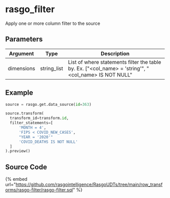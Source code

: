 

# rasgo_filter

Apply one or more column filter to the source

## Parameters

|  Argument  |    Type     |                                             Description                                              |
| ---------- | ----------- | ---------------------------------------------------------------------------------------------------- |
| dimensions | string_list | List of where statements filter the table by. Ex. ["<col_name> = 'string'", "<col_name> IS NOT NULL" |


## Example

```python
source = rasgo.get.data_source(id=363)

source.transform(
  transform_id=transform.id,
  filter_statements=[
      'MONTH = 4',
      'FIPS < COVID_NEW_CASES',
      "YEAR = '2020'"
      'COVID_DEATHS IS NOT NULL'
  ]
).preview()
```

## Source Code

{% embed url="https://github.com/rasgointelligence/RasgoUDTs/tree/main/row_transforms/rasgo-filter/rasgo-filter.sql" %}

